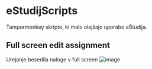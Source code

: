 # eStudijScripts
Tampermonkey skripte, ki malo olajšajo uporabo eŠtudija.

## Full screen edit assignment
Urejanje besedila naloge v full screen
![image](https://github.com/user-attachments/assets/c2d7b32f-c352-4ede-8f44-cb09a4da2ee6)

